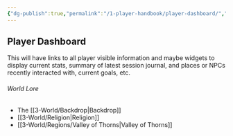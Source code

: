 ```yaml
---
{"dg-publish":true,"permalink":"/1-player-handbook/player-dashboard/","tags":["gardenEntry"]}
---
```


## Player Dashboard

This will have links to all player visible information and maybe widgets to display current stats, summary of latest session journal, and places or NPCs recently interacted with, current goals, etc.

###### World Lore
- The [[3-World/Backdrop\|Backdrop]]
- [[3-World/Religion\|Religion]]
- [[3-World/Regions/Valley of Thorns\|Valley of Thorns]]